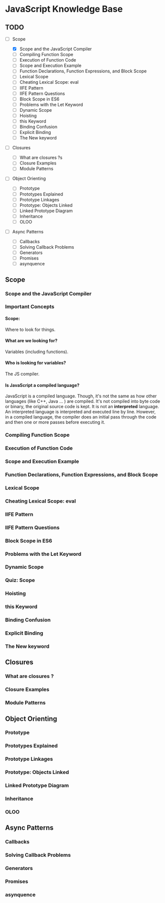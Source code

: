 # JavaScript Knowledge Base

## TODO
- [ ] Scope

	- [x] Scope and the JavaScript Compiler
	- [ ] Compiling Function Scope
	- [ ] Execution of Function Code
	- [ ] Scope and Execution Example
	- [ ] Function Declarations, Function Expressions, and Block Scope
	- [ ] Lexical Scope
	- [ ] Cheating Lexical Scope: eval
	- [ ] IIFE Pattern
	- [ ] IIFE Pattern Questions
	- [ ] Block Scope in ES6
	- [ ] Problems with the Let Keyword
	- [ ] Dynamic Scope
	- [ ] Hoisting
	- [ ] this Keyword
	- [ ] Binding Confusion
	- [ ] Explicit Binding
	- [ ] The New keyword

- [ ] Closures

	- [ ] What are closures ?s
	- [ ] Closure Examples
	- [ ] Module Patterns

- [ ] Object Orienting

	- [ ] Prototype
	- [ ] Prototypes Explained
	- [ ] Prototype Linkages
	- [ ] Prototype: Objects Linked
	- [ ] Linked Prototype Diagram
	- [ ] Inheritance
	- [ ] OLOO

- [ ] Async Patterns

	- [ ] Callbacks
	- [ ] Solving Callback Problems
	- [ ] Generators
	- [ ] Promises
	- [ ] asynquence

## Scope

### Scope and the JavaScript Compiler
### Important Concepts

#### Scope:
Where to look for things.

#### What are we looking for?
Variables (including functions).

#### Who is looking for variables?
The JS compiler.

#### Is JavaScript a compiled language?
JavaScript is a compiled language. Though, it's not the same as how other languages (like C++, Java ... ) are compiled. It's not compiled into byte code or binary, the original source code is kept.
It is not an **interpreted** language. An interpreted language is interpreted and executed line by line. However, in a compiled language, the compiler does an initial pass through the code and then one or more passes before executing it.

### Compiling Function Scope
### Execution of Function Code
### Scope and Execution Example
### Function Declarations, Function Expressions, and Block Scope
### Lexical Scope
### Cheating Lexical Scope: eval
### IIFE Pattern
### IIFE Pattern Questions
### Block Scope in ES6
### Problems with the Let Keyword
### Dynamic Scope
### Quiz: Scope
### Hoisting
### this Keyword
### Binding Confusion
### Explicit Binding
### The New keyword

## Closures

### What are closures ?
### Closure Examples
### Module Patterns

## Object Orienting

### Prototype
### Prototypes Explained
### Prototype Linkages
### Prototype: Objects Linked
### Linked Prototype Diagram
### Inheritance
### OLOO

## Async Patterns

### Callbacks
### Solving Callback Problems
### Generators
### Promises
### asynquence